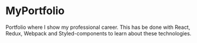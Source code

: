 # MyPortfolio

Portfolio where I show my professional career.
This has be done with React, Redux, Webpack and Styled-components to learn about these technologies.

